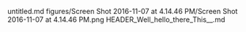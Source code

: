 untitled.md
figures/Screen Shot 2016-11-07 at 4.14.46 PM/Screen Shot 2016-11-07 at 4.14.46 PM.png
HEADER_Well_hello_there_This__.md
